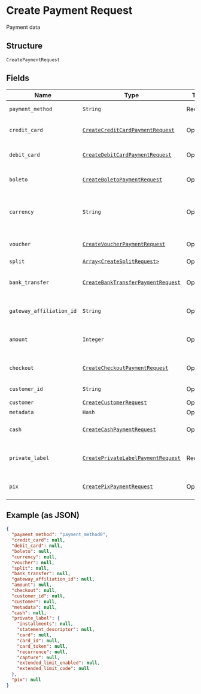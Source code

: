 
# Create Payment Request

Payment data

## Structure

`CreatePaymentRequest`

## Fields

| Name | Type | Tags | Description |
|  --- | --- | --- | --- |
| `payment_method` | `String` | Required | Payment method |
| `credit_card` | [`CreateCreditCardPaymentRequest`](../../doc/models/create-credit-card-payment-request.md) | Optional | Settings for credit card payment |
| `debit_card` | [`CreateDebitCardPaymentRequest`](../../doc/models/create-debit-card-payment-request.md) | Optional | Settings for debit card payment |
| `boleto` | [`CreateBoletoPaymentRequest`](../../doc/models/create-boleto-payment-request.md) | Optional | Settings for boleto payment |
| `currency` | `String` | Optional | Currency. Must be informed using 3 characters |
| `voucher` | [`CreateVoucherPaymentRequest`](../../doc/models/create-voucher-payment-request.md) | Optional | Settings for voucher payment |
| `split` | [`Array<CreateSplitRequest>`](../../doc/models/create-split-request.md) | Optional | Splits |
| `bank_transfer` | [`CreateBankTransferPaymentRequest`](../../doc/models/create-bank-transfer-payment-request.md) | Optional | Settings for bank transfer payment |
| `gateway_affiliation_id` | `String` | Optional | Gateway affiliation code |
| `amount` | `Integer` | Optional | The amount of the payment, in cents |
| `checkout` | [`CreateCheckoutPaymentRequest`](../../doc/models/create-checkout-payment-request.md) | Optional | Settings for checkout payment |
| `customer_id` | `String` | Optional | Customer Id |
| `customer` | [`CreateCustomerRequest`](../../doc/models/create-customer-request.md) | Optional | Customer |
| `metadata` | `Hash` | Optional | Metadata |
| `cash` | [`CreateCashPaymentRequest`](../../doc/models/create-cash-payment-request.md) | Optional | Settings for cash payment |
| `private_label` | [`CreatePrivateLabelPaymentRequest`](../../doc/models/create-private-label-payment-request.md) | Required | Settings for private label payment |
| `pix` | [`CreatePixPaymentRequest`](../../doc/models/create-pix-payment-request.md) | Optional | Settings for pix payment |

## Example (as JSON)

```json
{
  "payment_method": "payment_method0",
  "credit_card": null,
  "debit_card": null,
  "boleto": null,
  "currency": null,
  "voucher": null,
  "split": null,
  "bank_transfer": null,
  "gateway_affiliation_id": null,
  "amount": null,
  "checkout": null,
  "customer_id": null,
  "customer": null,
  "metadata": null,
  "cash": null,
  "private_label": {
    "installments": null,
    "statement_descriptor": null,
    "card": null,
    "card_id": null,
    "card_token": null,
    "recurrence": null,
    "capture": null,
    "extended_limit_enabled": null,
    "extended_limit_code": null
  },
  "pix": null
}
```

